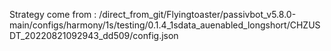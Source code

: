 Strategy come from : /direct_from_git/Flyingtoaster/passivbot_v5.8.0-main/configs/harmony/1s/testing/0.1.4_1sdata_auenabled_longshort/CHZUSDT_20220821092943_dd509/config.json